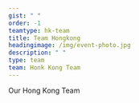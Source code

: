```yaml
---
gist: " "
order: -1
teamtype: hk-team
title: Team Hongkong
headingimage: /img/event-photo.jpg
description: " "
type: team
team: Honk Kong Team
---
```

Our Hong Kong Team